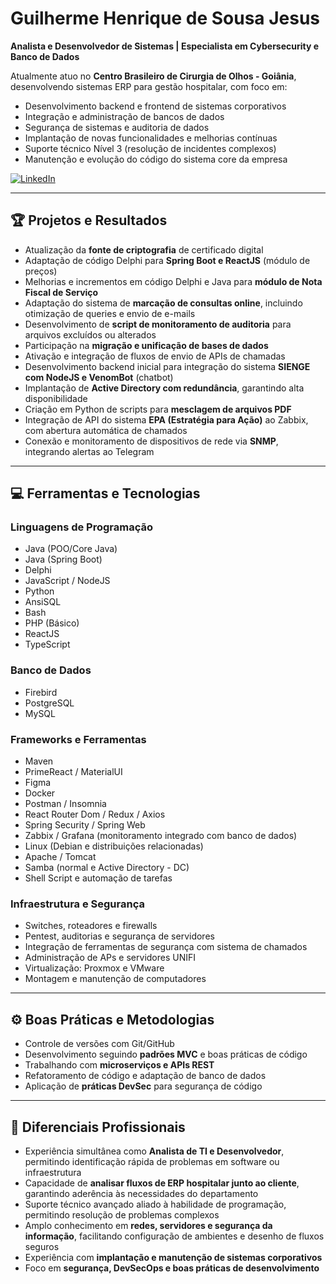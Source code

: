 # Guilherme Henrique de Sousa Jesus
**Analista e Desenvolvedor de Sistemas | Especialista em Cybersecurity e Banco de Dados**  

Atualmente atuo no **Centro Brasileiro de Cirurgia de Olhos - Goiânia**, desenvolvendo sistemas ERP para gestão hospitalar, com foco em:

- Desenvolvimento backend e frontend de sistemas corporativos  
- Integração e administração de bancos de dados  
- Segurança de sistemas e auditoria de dados  
- Implantação de novas funcionalidades e melhorias contínuas  
- Suporte técnico Nível 3 (resolução de incidentes complexos)  
- Manutenção e evolução do código do sistema core da empresa  

[![LinkedIn](https://img.shields.io/badge/LinkedIn-0077B5?style=for-the-badge&logo=linkedin&logoColor=white)](https://www.linkedin.com/in/guilherme-henrique-de-sousa-jesus-27ab731b7/)

---

## 🏆 Projetos e Resultados

- Atualização da **fonte de criptografia** de certificado digital  
- Adaptação de código Delphi para **Spring Boot e ReactJS** (módulo de preços)  
- Melhorias e incrementos em código Delphi e Java para **módulo de Nota Fiscal de Serviço**  
- Adaptação do sistema de **marcação de consultas online**, incluindo otimização de queries e envio de e-mails  
- Desenvolvimento de **script de monitoramento de auditoria** para arquivos excluídos ou alterados  
- Participação na **migração e unificação de bases de dados**  
- Ativação e integração de fluxos de envio de APIs de chamadas  
- Desenvolvimento backend inicial para integração do sistema **SIENGE com NodeJS e VenomBot** (chatbot)  
- Implantação de **Active Directory com redundância**, garantindo alta disponibilidade  
- Criação em Python de scripts para **mesclagem de arquivos PDF**  
- Integração de API do sistema **EPA (Estratégia para Ação)** ao Zabbix, com abertura automática de chamados  
- Conexão e monitoramento de dispositivos de rede via **SNMP**, integrando alertas ao Telegram  

---

## 💻 Ferramentas e Tecnologias

### Linguagens de Programação
- Java (POO/Core Java)  
- Java (Spring Boot)  
- Delphi  
- JavaScript / NodeJS  
- Python  
- AnsiSQL  
- Bash  
- PHP (Básico)
- ReactJS
- TypeScript

### Banco de Dados
- Firebird  
- PostgreSQL  
- MySQL    

### Frameworks e Ferramentas
- Maven  
- PrimeReact / MaterialUI  
- Figma  
- Docker  
- Postman / Insomnia  
- React Router Dom / Redux / Axios  
- Spring Security / Spring Web  
- Zabbix / Grafana (monitoramento integrado com banco de dados)  
- Linux (Debian e distribuições relacionadas)  
- Apache / Tomcat  
- Samba (normal e Active Directory - DC)  
- Shell Script e automação de tarefas  

### Infraestrutura e Segurança
- Switches, roteadores e firewalls  
- Pentest, auditorias e segurança de servidores  
- Integração de ferramentas de segurança com sistema de chamados  
- Administração de APs e servidores UNIFI  
- Virtualização: Proxmox e VMware  
- Montagem e manutenção de computadores  

---

## ⚙️ Boas Práticas e Metodologias
- Controle de versões com Git/GitHub  
- Desenvolvimento seguindo **padrões MVC** e boas práticas de código  
- Trabalhando com **microserviços e APIs REST**  
- Refatoramento de código e adaptação de banco de dados  
- Aplicação de **práticas DevSec** para segurança de código  

---

## 🌟 Diferenciais Profissionais
- Experiência simultânea como **Analista de TI e Desenvolvedor**, permitindo identificação rápida de problemas em software ou infraestrutura  
- Capacidade de **analisar fluxos de ERP hospitalar junto ao cliente**, garantindo aderência às necessidades do departamento  
- Suporte técnico avançado aliado à habilidade de programação, permitindo resolução de problemas complexos  
- Amplo conhecimento em **redes, servidores e segurança da informação**, facilitando configuração de ambientes e desenho de fluxos seguros  
- Experiência com **implantação e manutenção de sistemas corporativos**  
- Foco em **segurança, DevSecOps e boas práticas de desenvolvimento**  
